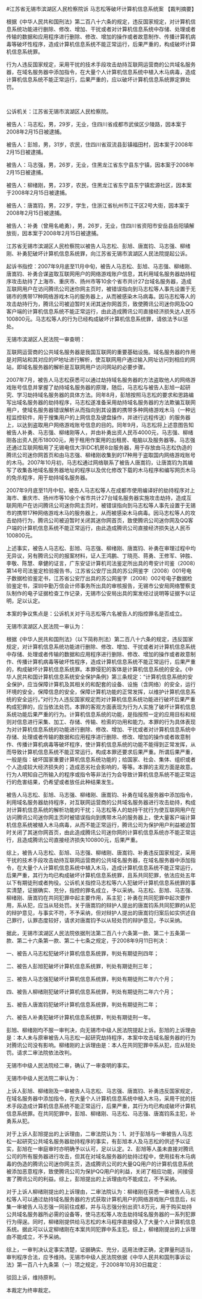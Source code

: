 #江苏省无锡市滨湖区人民检察院诉 马志松等破坏计算机信息系统案 
【裁判摘要】

根据《中华人民共和国刑法》第二百八十六条的规定，违反国家规定，对计算机信息系统功能进行删除、修改、增加、干扰或者对计算机信息系统中存储、处理或者传输的数据和应用程序进行删除、修改、增加的操作或者故意制作、传播计算机病毒等破坏性程序，造成计算机信息系统不能正常运行，后果严重的，构成破坏计算机信息系统罪。

行为人违反国家规定，采用干扰的技术手段攻击劫持互联网运营商的公共域名服务器，在域名服务器中添加指令，在大量个人计算机信息系统中植入木马病毒，造成计算机信息系统不能正常运行，后果严重的，应以破坏计算机信息系统罪定罪处罚。

 

公诉机关：江苏省无锡市滨湖区人民检察院。

被告人：马志松，男，29岁，无业，住四川省成都市武侯区少陵路，因本案于2008年2月15日被逮捕。

被告人：彭旭，男，31岁，农民，住四川省双流县彭镇福田村，因本案于2008年2月15日被逮捕。

被告人：马志强，男，26岁，无业，住黑龙江省东宁县东宁镇，因本案于2008年2月15日被逮捕。

被告人：柳绪刚，男，23岁，农民，住黑龙江省东宁县东宁镇宏源社区，因本案于2008年2月15日被逮捕。

被告人：唐嵩钧，男，22岁，学生，住浙江省杭州市江干区2号大街，因本案于2008年2月15日被逮捕。

被告人：补勇（曾用名峗勇），男，26岁，无业，住四川省资阳市安岳县岳阳镇解放街，因本案于2008年2月15日被逮捕。

江苏省无锡市滨湖区人民检察院以被告人马志松、彭旭、唐嵩钧、马志强、柳绪刚、补勇犯破坏计算机信息系统罪，向江苏省无锡市滨湖区人民法院提起公诉。

起诉书指控：2007年9月底至11月中旬，被告人马志松、彭旭、马志强、柳绪刚、唐嵩钧、补勇合谋盗取互联网用户的网络游戏账户信息，其利用域名服务器劫持程序攻击劫持了上海市、重庆市、扬州市等10余个省市共计27台域名服务器，造成互联网用户在访问腾讯公司迷你网主页时，被错误指向到马志松等人事先设置于无锡市的携带17种网络游戏木马的服务器上，从而被感染木马病毒。因马志松等人的攻击劫持行为，腾讯公司被迫暂时关闭其迷你网首页，致使腾讯公司迷你网及QQ客户端的计算机信息系统不能正常运行，由此造成腾讯公司直接经济损失达人民币100800元。马志松等人的行为已经构成破坏计算机信息系统罪，请依法予以惩处。

无锡市滨湖区人民法院一审查明：

互联网运营商的公共域名服务器是我国互联网的重要基础设施。域名服务器的作用是对网站和其对应的IP地址进行解析，使互联网用户通过输入网址访问到相应的网站，即域名服务器的解析是互联网用户访问网站的必要步骤。

2007年7月，被告人马志松获悉可以通过劫持域名服务器的方法盗取他人的网络游戏账号信息并掌握了劫持域名服务器的原理，随后，马志松与被告人彭旭一起研究、学习劫持域名服务器的具体方法。同年8月，彭旭按照马志松的要求和思路编写出域名服务器的劫持程序，马志松遂准备采用劫持域名服务器的方法欺骗互联网用户，使域名服务器错误解析从而指向到其设置的携带多种网络游戏木马（一种远程监控软件，用于搜集用户的上网信息及键盘操作，并进行远程传送）的服务器上，以达到盗取用户网络游戏账号信息的目的。同年9月，马志松将上述意图告知被告人补勇、马志强、柳绪刚等人，并由补勇出资人民币4000元，马志强、柳绪刚各出资人民币18000元，用于租用作案用的出租房、电脑以及服务器等。马志强还通过互联网租用了无锡电信大浮IDC机房8台服务器，用于存放由马志松伪造的腾讯公司迷你网首页和由马志强、柳绪刚收集到的17种用于盗取国内网络游戏账号的木马。2007年10月初，马志松通过网络联系了被告人唐嵩钧，让唐嵩钧为其编写了收集各地域名服务器地址的程序以及优化修改下载的木马程序和编写网页木马的免杀程序，用于劫持域名服务器。

2007年9月底至11月中旬，被告人马志松等人在成都市使用编译好的劫持程序对上海市、重庆市、扬州市等10余个省市共计27台域名服务器实施攻击劫持，造成互联网用户在访问腾讯公司迷你网主页时，被错误指向到马志松等人事先设置于无锡市的携带17种网络游戏木马的服务器上，从而被感染木马病毒。因马志松等人的攻击劫持行为，腾讯公司被迫暂时关闭其迷你网首页，致使腾讯公司迷你网及QQ客户端的计算机信息系统不能正常运行，由此造成腾讯公司直接经济损失达人民币100800元。

上述事实，被告人马志松、彭旭、马志强、柳绪刚、唐嵩钧、补勇在审理过程中均无异议，另有腾讯公司的报案材料，证人王鸿鹏、丁晓亮、蒋勇、王修军、钟胜、李敬、陈慧、章健的证言，广东安证计算机司法鉴定所出具的粤安计司鉴（2008）第14号司法鉴定检验报告书，江苏省公安厅出具的苏公网鉴字（2008）001号电子数据检验鉴定书，江苏省公安厅出具的苏公网鉴字（2008）002号电子数据检验鉴定书，深圳中勤万信会计师事务所出具的审核报告，无锡市公安局网络警察支队制作的电子证据检查工作记录，无锡市公安局出具的案发经过说明等证据予以证明，足以认定。

本案的争议焦点是：公诉机关对于马志松等六名被告人的指控罪名是否成立。

无锡市滨湖区人民法院一审认为：

根据《中华人民共和国刑法》（以下简称刑法）第二百八十六条的规定，违反国家规定，对计算机信息系统功能进行删除、修改、增加、干扰或者对计算机信息系统中存储、处理或者传输的数据和应用程序进行删除、修改、增加的操作或者故意制作、传播计算机病毒等破坏性程序，造成计算机信息系统不能正常运行，后果严重的，构成破坏计算机信息系统罪。本罪侵犯的客体是计算机信息系统的安全。《中华人民共和国计算机信息系统安全保护条例》第三条规定：“计算机信息系统的安全保护，应当保障计算机及其相关的和配套的设备、设施（含网络）的安全，运行环境的安全，保障信息的安全，保障计算机功能的正常发挥，以维护计算机信息系统的安全运行。”对行为人违反国家规定而对计算机信息系统功能进行破坏后果严重构成犯罪的，应当依法处罚。本罪的客观方面表现为行为人实施了破坏计算机信息系统功能后果严重的行为。计算机信息系统的功能，是指按照一定的应用目标和规则对信息进行采集、加工、存储、传输、检索的功用和能力。本罪的行为具体表现为对计算机信息系统的功能进行删除、修改、增加、干扰或者对计算机信息系统中存储、处理或者传输的数据和应用程序进行删除、修改、增加的操作或者故意制作、传播计算机病毒等破坏程序，使计算机信息系统的功能不能得到正常发挥，从而导致计算机信息系统不能正常运行。构成本罪还要求后果严重。所谓后果严重，一般是指：破坏国家重要计算机信息系统功能的；给国家、社会、集体、组织或者个人造成较大经济损失的；造成恶劣社会影响的，等等。本罪的主观方面是故意。行为人明知自己所输入的程序或指令等非法行为会导致计算机信息系统不能正常运行的危害结果，仍希望或者放任此种结果发生。

被告人马志松、彭旭、马志强、柳绪刚、唐嵩钧、补勇在域名服务器中添加指令，利用域名服务器劫持程序，对互联网运营商的公共域名服务器进行攻击劫持，构成对计算机信息系统的解析功能的干扰；马志松等人的劫持干扰行为使互联网用户在访问腾讯公司迷你网主页时被错误指向到携带木马的服务器上，使大量客户端计算机信息系统被植入木马病毒，从而不能正常运行，腾讯公司为保护用户利益被迫暂时关闭了其迷你网首页，由此造成腾讯公司迷你网的计算机信息系统亦不能正常运行，且造成腾讯公司直接经济损失100800元，后果严重。

综上，被告人马志松、彭旭、马志强、柳绪刚、唐嵩钧、补勇违反国家规定，采用干扰的技术手段攻击劫持互联网运营商的公共域名服务器，在域名服务器中添加指令，在大量个人计算机信息系统中植入木马，造成计算机信息系统不能正常运行，后果严重，其行为均已构成破坏计算机信息系统罪，且系共同犯罪，依法应处五年以下有期徒刑或者拘役。公诉机关指控马志松等六人犯破坏计算机信息系统罪的事实清楚，证据确实、充分，指控的罪名成立，予以采纳。马志松、彭旭、马志强、柳绪刚、唐嵩钧在共同犯罪中起主要作用，系主犯；补勇在共同犯罪中起次要作用，系从犯，应当从轻处罚。关于唐嵩钧的辩护人提出的唐嵩钧系共同犯罪的从犯的辩护意见，与事实不符，不予采纳，但对辩护人提出的唐嵩钧归案后如实供述自己罪行，认罪态度较好，请求对唐嵩钧予以从轻处罚的辩护意见，予以采纳。

据此，无锡市滨湖区人民法院依据刑法第二百八十六条第一款、第二十五条第一款、第二十六条第一款、第二十七条之规定，于2008年9月11日判决：

一、被告人马志松犯破坏计算机信息系统罪，判处有期徒刑四年；

二、被告人彭旭犯破坏计算机信息系统罪，判处有期徒刑三年；

三、被告人马志强犯破坏计算机信息系统罪，判处有期徒刑二年六个月；

四、被告人柳绪刚犯破坏计算机信息系统罪，判处有期徒刑二年六个月；

五、被告人唐嵩钧犯破坏计算机信息系统罪，判处有期徒刑二年；

六、被告人补勇犯破坏计算机信息系统罪，判处有期徒刑一年。

彭旭、柳绪刚均不服一审判决，向无锡市中级人民法院提起上诉。彭旭的上诉理由是：本人未与原审被告人马志松一起研究劫持程序，本案中攻击域名服务器的行为对腾讯公司没有影响。柳绪刚的上诉理由是：本人在共同犯罪中系从犯，应从轻处罚。请求二审法院依法改判。

无锡市中级人民法院经二审，确认了一审查明的事实。

无锡市中级人民法院二审认为：

上诉人彭旭、柳绪刚及一审被告人马志松、马志强、唐嵩钧、补勇违反国家规定，在域名服务器中添加指令，在大量个人计算机信息系统中植入木马，采用干扰的技术手段造成计算机信息系统不能正常运行，后果严重，其行为均已构成破坏计算机信息系统罪。在共同犯罪中，彭旭、柳绪刚、马志松、马志强、唐嵩钧系主犯，补勇系从犯。

对于上诉人彭旭提出的上诉理由，二审法院认为：1、对于彭旭与一审被告人马志松一起研究公共域名服务器劫持程序的事实，有彭旭本人及马志松的供述予以证实，彭旭在一审庭审时亦明确予以认可，足以认定。2、彭旭等人虽未直接对腾讯公司的所有服务器进行攻击，但其在对域名服务器的劫持过程中，使用挂有木马病毒的伪造的腾讯公司迷你网主页，造成腾讯公司的大量QQ用户的计算机信息系统被添加恶意程序，致使腾讯公司为保护QQ用户的利益，关闭了相应功能，间接侵害了腾讯公司的利益。综上，彭旭提出的上诉理由均不能成立，不予采纳。

对于上诉人柳绪刚提出的上诉理由，二审法院认为：柳绪刚在获悉一审被告人马志松等人可以通过劫持域名服务器的方式获取计算机用户的网络游戏账户信息后，纠集一审被告人马志强一同前往成都，并与马志强分别出资1.8万元，用于购买劫持公共域名服务器所必需的设备等，使马志松等人攻击劫持域名服务器的一系列犯罪行为得逞。同时，柳绪刚提供给马志松的木马程序直接侵入了大量个人计算机信息系统。据此可以认定柳绪刚在本案共同犯罪中系主犯。综上，柳绪刚提出的上诉理由不能成立，不予采纳。

综上，一审判决认定事实清楚，证据确实、充分，适用法律正确，定罪量刑适当，审判程序合法，应予维持。无锡市中级人民法院依据《中华人民共和国刑事诉讼法》第一百八十九条第（一）项之规定，于2008年10月30日裁定：

驳回上诉，维持原判。

本裁定为终审裁定。


